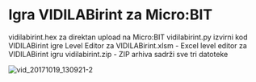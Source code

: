 # Igra VIDILABirint za Micro:BIT
 vidilabirint.hex za direktan upload na Micro:BIT
 vidilabirint.py izvirni kod VIDILABirint igre
 Level Editor za VIDILABirint.xlsm - Excel level editor za VIDILABirint igru
 vidilabirint.zip - ZIP arhiva sadrži sve tri datoteke

![vid_20171019_130921-2](https://user-images.githubusercontent.com/28891269/31776187-0f3607e8-b4eb-11e7-9d1a-7ef413a2bd7c.jpg)

